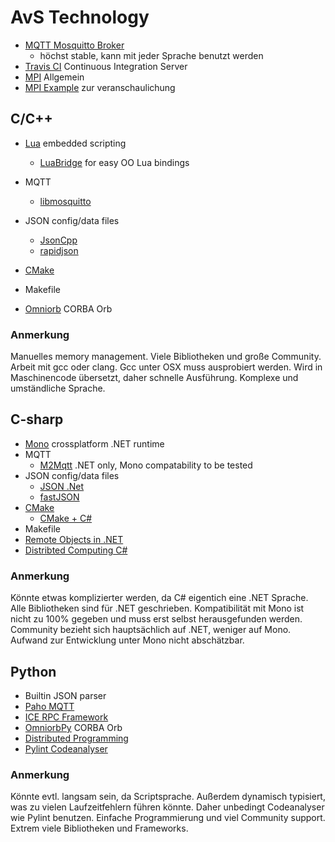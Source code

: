 # AvS Technology

* [MQTT Mosquitto Broker](http://mosquitto.org/)
  * höchst stable, kann mit jeder Sprache benutzt werden
* [Travis CI](https://travis-ci.org/) Continuous Integration Server
* [MPI](http://www.boost.org/doc/libs/1_60_0/doc/html/mpi.html) Allgemein
* [MPI Example](http://people.sc.fsu.edu/~jburkardt/cpp_src/mpi/mpi.html) zur veranschaulichung

## C/C++

* [Lua](http://www.lua.org/) embedded scripting
  * [LuaBridge](https://github.com/vinniefalco/LuaBridge) for easy OO Lua bindings
* MQTT
  * [libmosquitto](http://mosquitto.org/)
* JSON config/data files
  * [JsonCpp](https://github.com/open-source-parsers/jsoncpp)
  * [rapidjson](https://github.com/miloyip/rapidjson)

* [CMake](https://cmake.org/)
* Makefile
* [Omniorb](http://omniorb.sourceforge.net/) CORBA Orb

### Anmerkung

Manuelles memory management. Viele Bibliotheken und große Community. Arbeit mit gcc oder clang. Gcc unter OSX muss ausprobiert werden. Wird in Maschinencode übersetzt, daher schnelle Ausführung. Komplexe und umständliche Sprache.

## C-sharp

* [Mono](http://www.mono-project.com/) crossplatform .NET runtime
* MQTT
  * [M2Mqtt](https://code.msdn.microsoft.com/windowsapps/M2Mqtt-MQTT-client-library-ac6d3858) .NET only, Mono compatability to be tested
* JSON config/data files
  * [JSON .Net](http://www.newtonsoft.com/json)
  * [fastJSON](http://www.codeproject.com/Articles/159450/fastJSON)
* [CMake](https://cmake.org/)
  * [CMake + C#](https://cmake.org/pipermail/cmake/2012-August/051691.html)
* Makefile
* [Remote Objects in .NET](http://www.jot.fm/issues/issue_2004_01/column8/)
* [Distribted Computing C#](http://stackoverflow.com/questions/6981358/distributed-computing-in-c-sharp)

### Anmerkung

Könnte etwas komplizierter werden, da C# eigentich eine .NET Sprache. Alle Bibliotheken sind für .NET geschrieben. Kompatibilität mit Mono ist nicht zu 100% gegeben und muss erst selbst herausgefunden werden. Community bezieht sich hauptsächlich auf .NET, weniger auf Mono. Aufwand zur Entwicklung unter Mono nicht abschätzbar.

## Python

* Builtin JSON parser
* [Paho MQTT](http://git.eclipse.org/c/paho/org.eclipse.paho.mqtt.python.git/)
* [ICE RPC Framework](https://zeroc.com/)
* [OmniorbPy](http://omniorb.sourceforge.net/) CORBA Orb
* [Distributed Programming](https://wiki.python.org/moin/DistributedProgramming)
* [Pylint Codeanalyser](https://pypi.python.org/pypi/pylint)

### Anmerkung

Könnte evtl. langsam sein, da Scriptsprache. Außerdem dynamisch typisiert, was zu vielen Laufzeitfehlern führen könnte. Daher unbedingt Codeanalyser wie Pylint benutzen. Einfache Programmierung und viel Community support. Extrem viele Bibliotheken und Frameworks.
